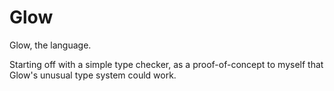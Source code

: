 Glow
====

Glow, the language.

Starting off with a simple type checker, as a proof-of-concept to myself that Glow's unusual type system could work.
